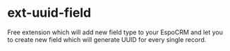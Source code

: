# ext-uuid-field
Free extension which will add new field type to your EspoCRM and let you to create new field which will generate UUID for every single record.
